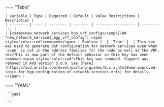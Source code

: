 <!--
  ~ Copyright (c) 2024 Arista Networks, Inc.
  ~ Use of this source code is governed by the Apache License 2.0
  ~ that can be found in the LICENSE file.
  -->
=== "Table"

    | Variable | Type | Required | Default | Value Restrictions | Description |
    | -------- | ---- | -------- | ------- | ------------------ | ----------- |
    | [<samp>new_network_services_bgp_vrf_config</samp>](## "new_network_services_bgp_vrf_config") <span style="color:red">removed</span> | Boolean |  | `True` |  | This key was used to generate BGP configuration for network services even when `evpn` is not in the address families for the node as well as the VRF.<br>This is now part of the default behavior so this key has been removed.<span style="color:red">This key was removed. Support was removed in AVD version 5.0.0. See [here](https://avd.arista.com/devel/porting-guides/5.x.x.html#new-improved-logic-for-bgp-configuration-of-network-services-vrfs) for details.</span> |

=== "YAML"

    ```yaml

    ```
